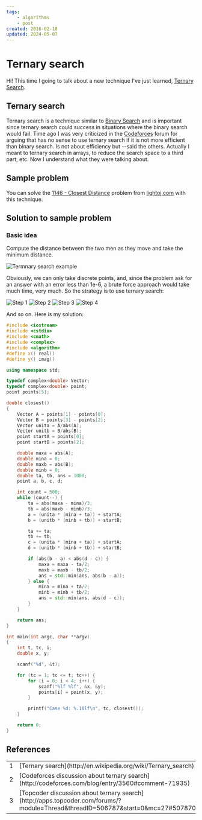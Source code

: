 ```yaml
---
tags:
    - algorithms
    - post
created: 2016-02-18
updated: 2024-05-07
---
```

# Ternary search

Hi! This time I going to talk about a new technique I've just learned, [Ternary Search](http://en.wikipedia.org/wiki/Ternary_search).

## Ternary search

Ternary search is a technique similar to [Binary Search](http://en.wikipedia.org/wiki/Binary_search_algorithm) and is important since ternary search could success in situations where the binary search would fail. Time ago I was very criticized in the [Codeforces](http://codeforces.com) forum for arguing that has no sense to use ternary search if it is not more efficient than binary search. Is not about efficiency but --said the others. Actually I meant to ternary search in arrays, to reduce the search space to a third part, etc. Now I understand what they were talking about.

## Sample problem

You can solve the [1146 - Closest Distance](http://lightoj.com/volume_showproblem.php?problem=1146) problem from [lightoj.com](http://lightoj.com) with this technique.

## Solution to sample problem

### Basic idea

Compute the distance between the two men as they move and take the minimum distance.

![Termnary search example](/ternary-search/ternary_search_1.png)

Obviously, we can only take discrete points, and, since the problem ask for an answer with an error less than 1e-6, a brute force approach would take much time, very much. So the strategy is to use ternary search:

![Step 1](/ternary-search/ternary_search_2.png)
![Step 2](/ternary-search/ternary_search_3.png)
![Step 3](/ternary-search/ternary_search_4.png)
![Step 4](/ternary-search/ternary_search_5.png)

And so on. Here is my solution:


```cpp
#include <iostream>
#include <cstdio>
#include <cmath>
#include <complex>
#include <algorithm>
#define x() real()
#define y() imag()

using namespace std;

typedef complex<double> Vector;
typedef complex<double> point;
point points[5];

double closest()
{
    Vector A = points[1] - points[0];
    Vector B = points[3] - points[2];
    Vector unita = A/abs(A);
    Vector unitb = B/abs(B);
    point startA = points[0];
    point startB = points[2];

    double maxa = abs(A);
    double mina = 0;
    double maxb = abs(B);
    double minb = 0;
    double ta, tb, ans = 1000;
    point a, b, c, d;

    int count = 500;
    while (count--) {
        ta = abs(maxa - mina)/3;
        tb = abs(maxb - minb)/3;
        a = (unita * (mina + ta)) + startA;
        b = (unitb * (minb + tb)) + startB;

        ta += ta;
        tb += tb;
        c = (unita * (mina + ta)) + startA;
        d = (unitb * (minb + tb)) + startB;

        if (abs(b - a) < abs(d - c)) {
            maxa = maxa - ta/2;
            maxb = maxb - tb/2;
            ans = std::min(ans, abs(b - a));
        } else {
            mina = mina + ta/2;
            minb = minb + tb/2;
            ans = std::min(ans, abs(d - c));
        }
    }

    return ans;
}

int main(int argc, char **argv)
{
    int t, tc, i;
    double x, y;

    scanf("%d", &t);

    for (tc = 1; tc <= t; tc++) {
        for (i = 0; i < 4; i++) {
            scanf("%lf %lf", &x, &y);
            points[i] = point(x, y);
        }

        printf("Case %d: %.10lf\n", tc, closest());
    }

    return 0;
}


```

## References

<table border="0">
  <tr><td>1</td> <td>[Ternary search](http://en.wikipedia.org/wiki/Ternary_search)</td></tr>
  <tr><td>2</td> <td>[Codeforces discussion about ternary search](http://codeforces.com/blog/entry/3560#comment-71935)</td></tr>
  <tr><td>3</td> <td>[Topcoder discussion about ternary search](http://apps.topcoder.com/forums/?module=Thread&threadID=506787&start=0&mc=27#507870)</td></tr>
</table>
